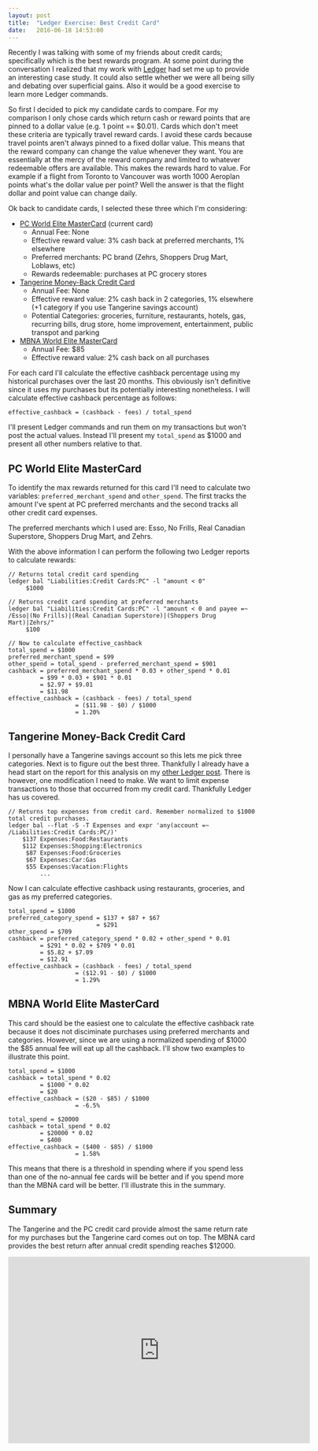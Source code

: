 ```yaml
---
layout: post
title:  "Ledger Exercise: Best Credit Card"
date:   2016-06-18 14:53:00
---
```

Recently I was talking with some of my friends about credit cards; specifically which is the best rewards program. At some point during the conversation I realized that my work with [Ledger](http://ledger-cli.org) had set me up to provide an interesting case study. It could also settle whether we were all being silly and debating over superficial gains. Also it would be a good exercise to learn more Ledger commands.

So first I decided to pick my candidate cards to compare. For my comparison I only chose cards which return cash or reward points that are pinned to a dollar value (e.g. 1 point == $0.01). Cards which don't meet these criteria are typically travel reward cards. I avoid these cards because travel points aren't always pinned to a fixed dollar value. This means that the reward company can change the value whenever they want. You are essentially at the mercy of the reward company and limited to whatever redeemable offers are available. This makes the rewards hard to value. For example if a flight from Toronto to Vancouver was worth 1000 Aeroplan points what's the dollar value per point? Well the answer is that the flight dollar and point value can change daily.</rant>

Ok back to candidate cards, I selected these three which I'm considering:

* [PC World Elite MasterCard](http://www.pcfinancial.ca/WorldElite) (current card)
    * Annual Fee: None
    * Effective reward value: 3% cash back at preferred merchants, 1% elsewhere
    * Preferred merchants: PC brand (Zehrs, Shoppers Drug Mart, Loblaws, etc)
    * Rewards redeemable: purchases at PC grocery stores
* [Tangerine Money-Back Credit Card](https://www.tangerine.ca/moneybackcreditcard)
    * Annual Fee: None
    * Effective reward value: 2% cash back in 2 categories, 1% elsewhere (+1 category if you use Tangerine savings account)
    * Potential Categories: groceries, furniture, restaurants, hotels, gas, recurring bills, drug store, home improvement, entertainment, public transpot and parking 
* [MBNA World Elite MasterCard](https://rewards.mbna.ca/worldelite)
    * Annual Fee: $85
    * Effective reward value: 2% cash back on all purchases

For each card I'll calculate the effective cashback percentage using my historical purchases over the last 20 months. This obviously isn't definitive since it uses my purchases but its potentially interesting nonetheless. I will calculate effective cashback percentage as follows:
```
effective_cashback = (cashback - fees) / total_spend
```
I'll present Ledger commands and run them on my transactions but won't post the actual values. Instead I'll present my `total_spend` as $1000 and present all other numbers relative to that.

## PC World Elite MasterCard

To identify the max rewards returned for this card I'll need to calculate two variables: `preferred_merchant_spend` and `other_spend`. The first tracks the amount I've spent at PC preferred merchants and the second tracks all other credit card expenses.

The preferred merchants which I used are: Esso, No Frills, Real Canadian Superstore, Shoppers Drug Mart, and Zehrs.

With the above information I can perform the following two Ledger reports to calculate rewards:
```
// Returns total credit card spending
ledger bal "Liabilities:Credit Cards:PC" -l "amount < 0"
     $1000

// Returns credit card spending at preferred merchants
ledger bal "Liabilities:Credit Cards:PC" -l "amount < 0 and payee =~ /Esso|(No Frills)|(Real Canadian Superstore)|(Shoppers Drug Mart)|Zehrs/"
     $100

// Now to calculate effective_cashback
total_spend = $1000
preferred_merchant_spend = $99
other_spend = total_spend - preferred_merchant_spend = $901
cashback = preferred_merchant_spend * 0.03 + other_spend * 0.01
         = $99 * 0.03 + $901 * 0.01
         = $2.97 + $9.01
         = $11.98
effective_cashback = (cashback - fees) / total_spend
                   = ($11.98 - $0) / $1000
                   = 1.20%
```

## Tangerine Money-Back Credit Card

I personally have a Tangerine savings account so this lets me pick three categories. Next is to figure out the best three. Thankfully I already have a head start on the report for this analysis on my [other Ledger post](http://olivercardoza.com/2016/06/18/the-path-to-ledger.html). There is however, one modification I need to make. We want to limit expense transactions to those that occurred from my credit card. Thankfully Ledger has us covered.
```
// Returns top expenses from credit card. Remember normalized to $1000 total credit purchases.
ledger bal --flat -S -T Expenses and expr 'any(account =~ /Liabilities:Credit Cards:PC/)'
    $137 Expenses:Food:Restaurants
    $112 Expenses:Shopping:Electronics
     $87 Expenses:Food:Groceries
     $67 Expenses:Car:Gas
     $55 Expenses:Vacation:Flights 
         ...
```

Now I can calculate effective cashback using restaurants, groceries, and gas as my preferred categories.
```
total_spend = $1000
preferred_category_spend = $137 + $87 + $67
                         = $291
other_spend = $709
cashback = preferred_category_spend * 0.02 + other_spend * 0.01
         = $291 * 0.02 + $709 * 0.01
         = $5.82 + $7.09
         = $12.91
effective_cashback = (cashback - fees) / total_spend
                   = ($12.91 - $0) / $1000
                   = 1.29%
```

## MBNA World Elite MasterCard

This card should be the easiest one to calculate the effective cashback rate because it does not disciminate purchases using preferred merchants and categories. However, since we are using a normalized spending of $1000 the $85 annual fee will eat up all the cashback. I'll show two examples to illustrate this point.
```
total_spend = $1000
cashback = total_spend * 0.02
         = $1000 * 0.02
         = $20
effective_cashback = ($20 - $85) / $1000
                   = -6.5%

total_spend = $20000
cashback = total_spend * 0.02
         = $20000 * 0.02
         = $400
effective_cashback = ($400 - $85) / $1000
                   = 1.58%
```

This means that there is a threshold in spending where if you spend less than one of the no-annual fee cards will be better and if you spend more than the MBNA card will be better. I'll illustrate this in the summary.

## Summary

The Tangerine and the PC credit card provide almost the same return rate for my purchases but the Tangerine card comes out on top. The MBNA card provides the best return after annual credit spending reaches $12000.

<iframe width="613" height="379" seamless frameborder="0" scrolling="no" src="https://docs.google.com/spreadsheets/d/1BWTzVrlXIEFNEa-3XXyqXpADdyev8BOcfUSuHkMQkpw/pubchart?oid=789365586&amp;format=interactive"></iframe>
